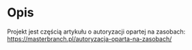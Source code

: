 # Opis
Projekt jest częścią artykułu o autoryzacji opartej na zasobach: https://masterbranch.pl/autoryzacja-oparta-na-zasobach/
